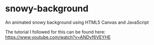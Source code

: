# snowy-background
An animated snowy background using HTML5 Canvas and JavaScript

The tutorial I followed for this can be found here: https://www.youtube.com/watch?v=ANDyf6VEYHE